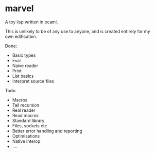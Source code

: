 marvel
======

A toy lisp written in ocaml.

This is unlikely to be of any use to anyone, and is created entirely for my own edification.

Done:

* Basic types
* Eval
* Naive reader
* Print
* List basics
* Interpret source files

Todo:

* Macros
* Tail recursion
* Real reader
* Read macros
* Standard library
* Files, sockets etc
* Better error handling and reporting
* Optimisations
* Native interop
* ....

